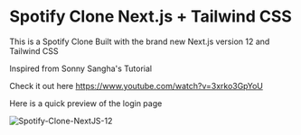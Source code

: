 # Spotify Clone Next.js + Tailwind CSS

This is a Spotify Clone Built with the brand new Next.js version 12 and Tailwind CSS

Inspired from Sonny Sangha's Tutorial

Check it out here https://www.youtube.com/watch?v=3xrko3GpYoU

Here is a quick preview of the login page

![Spotify-Clone-NextJS-12](https://user-images.githubusercontent.com/40629789/143730547-7b675f17-0841-4f2c-b7ba-f2949b5af0fd.png)
